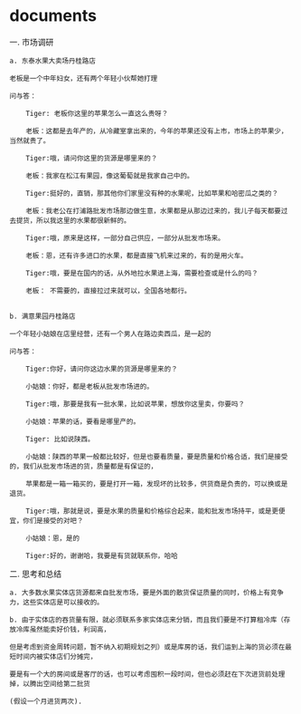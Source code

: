 documents
=========

一. 市场调研

    a. 东泰水果大卖场丹桂路店
    
    老板是一个中年妇女，还有两个年轻小伙帮她打理
    
    问与答：
    
        Tiger: 老板你这里的苹果怎么一直这么贵呀？
        
        老板：这都是去年产的，从冷藏室拿出来的，今年的苹果还没有上市，市场上的苹果少，当然就贵了。
        
        Tiger:哦，请问你这里的货源是哪里来的？
        
        老板：我家在松江有果园，像这葡萄就是我家自己中的。
        
        Tiger:挺好的，直销，那其他你们家里没有种的水果呢，比如苹果和哈密瓜之类的？
        
        老板：我老公在打浦路批发市场那边做生意，水果都是从那边过来的，我儿子每天都要过去提货，所以我这里的水果都很新鲜的。
        
        Tiger:哦，原来是这样，一部分自己供应，一部分从批发市场来。
        
        老板：恩，还有许多进口的水果，都是直接飞机来过来的，有的是用火车。
        
        Tiger:哦，要是在国内的话，从外地拉水果进上海，需要检查或是什么的吗？
        
        老板： 不需要的，直接拉过来就可以，全国各地都行。
    
    
    b. 满意果园丹桂路店
    
    一个年轻小姑娘在店里经营，还有一个男人在路边卖西瓜，是一起的
    
    问与答：
    
        Tiger:你好，请问你这边水果的货源是哪里来的？
        
        小姑娘：你好，都是老板从批发市场进的。
        
        Tiger:哦，那要是我有一批水果，比如说苹果，想放你这里卖，你要吗？
        
        小姑娘：苹果的话，要看是哪里产的。
        
        Tiger: 比如说陕西。
        
        小姑娘：陕西的苹果一般都比较好，但是也要看质量，要是质量和价格合适，我们是接受的，我们从批发市场进的货，质量都是有保证的，
        
        苹果都是一箱一箱买的，要是打开一箱，发现坏的比较多，供货商是负责的，可以换或是退货。
        
        Tiger:哦，那就是说，要是水果的质量和价格综合起来，能和批发市场持平，或是更便宜，你们是接受的对吧？
        
        小姑娘：恩，是的
        
        Tiger:好的，谢谢哈，我要是有货就联系你，哈哈

二. 思考和总结
    
    a. 大多数水果实体店货源都来自批发市场，要是外面的散货保证质量的同时，价格上有竞争力，这些实体店是可以接收的。

    b. 由于实体店的吞货量有限，就必须联系多家实体店来分销，而且我们要是不打算租冷库（存放冷库虽然能卖好价钱，利润高，

    但是考虑到资金周转问题，暂不纳入初期规划之列）或是库房的话，我们运到上海的货必须在最短时间内被实体店们分摊完，
    
    要是有一个大的房间或是客厅的话，也可以考虑囤积一段时间，但也必须赶在下次进货前处理掉，以腾出空间给第二批货
    
    (假设一个月进货两次).
